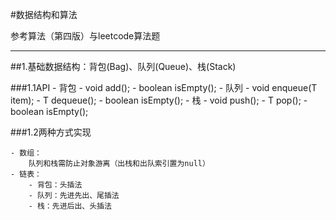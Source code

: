 #数据结构和算法

参考算法（第四版）与leetcode算法题

-------------------------------
##1.基础数据结构：背包(Bag)、队列(Queue)、栈(Stack)

###1.1API
    - 背包
        - void add();
        - boolean isEmpty();
    - 队列
        - void enqueue(T item);
        - T dequeue();
        - boolean isEmpty();
    - 栈
        - void push();
        - T pop();
        - boolean isEmpty();

###1.2两种方式实现

    - 数组：
        队列和栈需防止对象游离（出栈和出队索引置为null）
    - 链表：
        - 背包：头插法
        - 队列：先进先出、尾插法
        - 栈：先进后出、头插法
